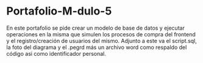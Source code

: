 # Portafolio-M-dulo-5
En este portafolio se pide crear un modelo de base de datos y ejecutar operaciones en la misma que simulen los procesos de compra del frontend y el registro/creación de usuarios del mismo. Adjunto a este va el script.sql, la foto del diagrama y el .pegrd más un archivo word como respaldo del código asi como identificador personal.
